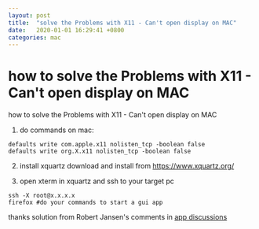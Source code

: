 ```yaml
---
layout: post
title:  "solve the Problems with X11 - Can't open display on MAC"
date:   2020-01-01 16:29:41 +0800
categories: mac
---
```


how to solve the Problems with X11 - Can't open display on MAC
=======

how to solve the Problems with X11 - Can't open display on MAC

1. do commands on  mac:
```
defaults write com.apple.x11 nolisten_tcp -boolean false
defaults write org.X.x11 nolisten_tcp -boolean false
```

2. install xquartz
download and install from https://www.xquartz.org/


3. open xterm in xquartz and ssh to your target pc
```
ssh -X root@x.x.x.x
firefox #do your commands to start a gui app
```

thanks solution from Robert Jansen's comments in [app discussions](https://discussions.apple.com/thread/2048176)